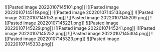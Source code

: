 ![[Pasted image 20220107145101.png]]
![[Pasted image 20220107145119.png]]
![[Pasted image 20220107145133.png]]
![[Pasted image 20220107145153.png]]
![[Pasted image 20220107145209.png]]
![[Pasted image 20220107145221.png]]
![[Pasted image 20220107145229.png]]
![[Pasted image 20220107145241.png]]
![[Pasted image 20220107145252.png]]
![[Pasted image 20220107145304.png]]
![[Pasted image 20220107145323.png]]
![[Pasted image 20220107145333.png]]

